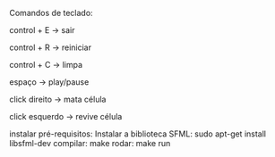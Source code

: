 Comandos de teclado:

control + E     ->  sair

control + R     ->  reiniciar

control + C     ->  limpa

espaço          ->  play/pause

click direito   ->  mata célula

click esquerdo  ->  revive célula



instalar
pré-requisitos:
Instalar a biblioteca SFML: sudo apt-get install libsfml-dev
compilar:
make
rodar:
make run
